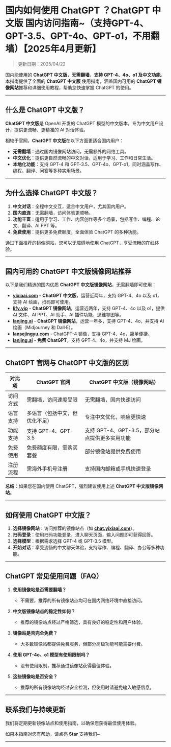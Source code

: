 # 国内如何使用 ChatGPT ？ChatGPT 中文版 国内访问指南~（支持GPT-4、GPT-3.5、GPT-4o、GPT-o1，不用翻墙）【2025年4月更新】 

> 更新日期：2025/04/22   

国内能使用的 **ChatGPT 中文版**，**无需翻墙**，**支持 GPT-4、4o、o1 及中文功能**。  
本指南提供了全面的 **ChatGPT 中文版** 使用指南，涵盖国内可用的 **ChatGPT 镜像网站**推荐和详细使用教程，帮助您快速掌握 ChatGPT 的使用。

---

## 什么是 ChatGPT 中文版？

**ChatGPT 中文版**是 OpenAI 开发的 ChatGPT 模型的中文版本，专为中文用户设计，提供更流畅、更精准的 AI 对话体验。

相较于官网，**ChatGPT 中文版**在以下方面更适合国内用户：

- **无需翻墙**：通过国内镜像网站访问，无需额外的网络工具。
- **中文优化**：提供更自然流畅的中文对话，适用于学习、工作和日常生活。
- **本地化功能**：支持 GPT-4 和 GPT-3.5、GPT-4o、GPT-o1，同时涵盖写作、编程、翻译、问答等多种实用场景。

---

## 为什么选择 ChatGPT 中文版？

1. **中文对话**：全程中文交互，适合中文用户，尤其国内用户。
2. **国内直连**：无需翻墙，访问体验更顺畅。
3. **功能丰富**：适用于学习、工作、内容创作等多个场景，包括写作、编程、论文、翻译、AI PPT 等。
4. **免费使用**：提供更多免费额度，全面体验 ChatGPT 的多种功能。

通过下面推荐的镜像网站，您可以无障碍地使用 ChatGPT，享受流畅的在线体验。

---

## 国内可用的 ChatGPT 中文版镜像网站推荐

以下是我们精选的国内优质 **ChatGPT 中文版镜像网站**，无需翻墙即可使用：

- [**yixiaai.com**](https://chat.yixiaai.com/) - **ChatGPT 中文版**，运营近两年，支持 GPT-4、4o 以及 o1，支持 AI 绘画，扫码即可使用。
- [**lify.vip**](https://www.yixiaai.com/) - **ChatGPT 镜像网站**，运营近两年，支持 GPT-4、4o 以及 o1，提供 AI 文件、AI PPT、AI 助手、AI 插件功能、思维导图等。
- [**lanjing.ai**](https://guide1.lanjing.ai/) - **ChatGPT 镜像网站**，运营一年多，支持 GPT-4、4o，并支持 AI 绘画（Midjourney 和 Dall·E）。
- [**lansejingyu.com**](https://ai.lansejingyu.com/) - ChatGPT-4 镜像，支持 GPT-4、4o，简单便捷。
- [**lanjing.ai**](https://lanjing.ai/) - **免费 ChatGPT**，支持 GPT-4、4o，并支持 MJ 绘画。

---

## ChatGPT 官网与 ChatGPT 中文版的区别

| 对比项              | ChatGPT 官网                 | ChatGPT 中文版（镜像网站）           |
|---------------------|-----------------------------|------------------------------------|
| 访问方式            | 需翻墙，访问速度受限         | 无需翻墙，国内快速访问              |
| 语言支持            | 多语言（包括中文，但优化不足）| 专注中文优化，响应更快速            |
| 功能支持            | 支持 GPT-4、GPT-3.5          | 支持 GPT-4、GPT-3.5，部分站点提供更多实用功能 |
| 免费使用            | 免费额度有限，需购买套餐     | 部分镜像站提供免费使用              |
| 注册流程            | 需海外手机号注册             | 支持国内邮箱或手机快速登录          |

**总结**：如果您在国内使用 ChatGPT，强烈建议使用上述 **ChatGPT 中文版镜像网站**。

---

## 如何使用 ChatGPT 中文版？

1. **选择镜像网站**：访问推荐的镜像站点（如 **[chat.yixiaai.com](https://chat.yixiaai.com)**）。
2. **扫码登录**：使用扫码功能登录，进入聊天页面，输入问题即可获得回答。
3. **选择模型**：根据需求选择 GPT-4 或 GPT-3.5 模型。
4. **开始对话**：享受流畅的中文聊天体验，支持写作、编程、翻译、办公等多种功能。

---

## ChatGPT 常见使用问题（FAQ）

1. **使用镜像站是否需要翻墙？**
   - 不需要，推荐的所有镜像站点均可在国内网络环境中直接访问。

2. **中文版镜像站点的稳定性如何？**
   - 推荐的镜像站点经过严格筛选，具有良好的稳定性和用户体验。

3. **镜像站是否完全免费？**
   - 大多数镜像站都提供免费服务，但部分高级功能可能需要付费。

4. **使用 GPT-4o、o1 模型有使用限制吗？**
   - 没有使用限制，推荐通过镜像站获得最佳体验。

5. **这些镜像站是否安全？**
   - 推荐的所有镜像站均经过安全检测，但使用时请避免输入敏感信息。

---

## 联系我们与持续更新

我们将定期更新镜像站点和使用指南，以确保您获得最佳使用体验。

如果本指南对您有帮助，请点亮 **Star** 支持我们~

---
